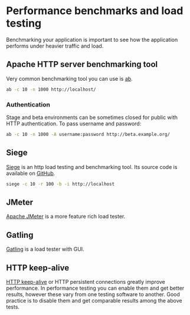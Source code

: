 # Performance benchmarks and load testing

Benchmarking your application is important to see how the application performs
under heavier traffic and load.

## Apache HTTP server benchmarking tool

Very common benchmarking tool you can use is [ab](https://httpd.apache.org/docs/2.4/programs/ab.html).

```bash
ab -c 10 -n 1000 http://localhost/
```

### Authentication

Stage and beta environments can be sometimes closed for public with HTTP authentication.
To pass username and password:

```bash
ab -c 10 -n 1000 -A username:password http://beta.example.org/
```

## Siege

[Siege](https://www.joedog.org/siege-home/) is an http load testing and
benchmarking tool. Its source code is available on [GitHub](https://github.com/JoeDog/siege).

```bash
siege -c 10 -r 100 -b -i http://localhost
```

## JMeter

[Apache JMeter](http://jmeter.apache.org/) is a more feature rich load tester.

## Gatling

[Gatling](http://gatling.io) is a load tester with GUI.

## HTTP keep-alive

[HTTP keep-alive](https://en.wikipedia.org/wiki/HTTP_persistent_connection) or
HTTP persistent connections greatly improve performance. In performance testing
you can enable them and get better results, however these vary from one testing
software to another. Good practice is to disable them and get comparable results
among the above tests.
